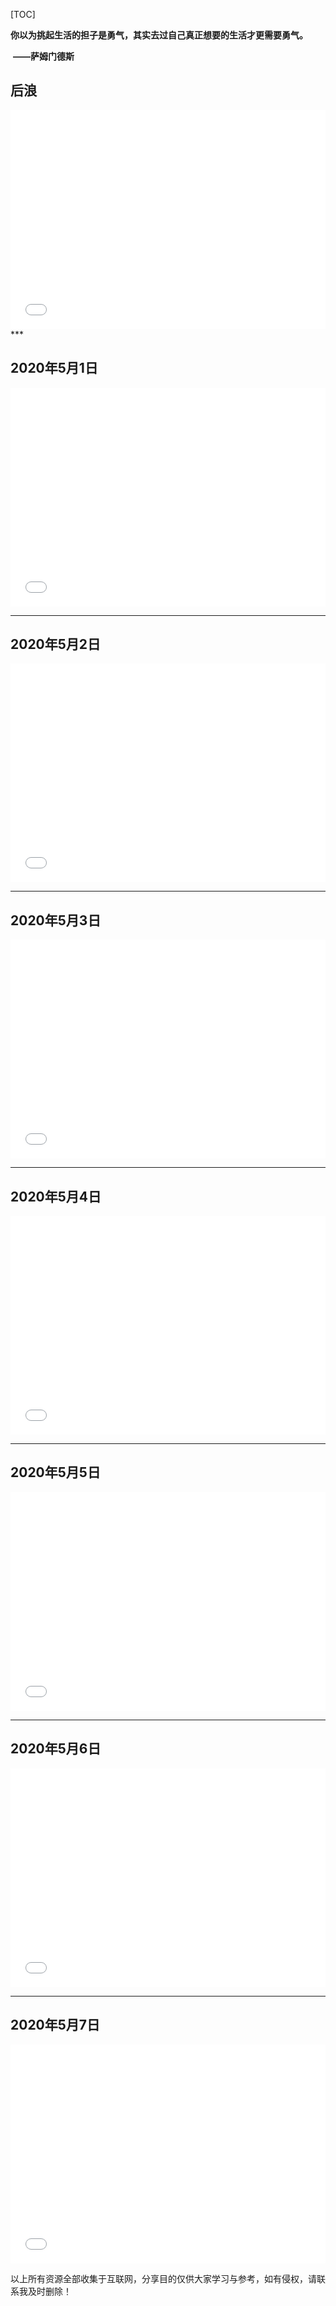

[TOC]



**你以为挑起生活的担子是勇气，其实去过自己真正想要的生活才更需要勇气。**

​																															**——萨姆门德斯**

## 后浪

<iframe src="//player.bilibili.com/player.html?aid=412935552&bvid=BV1FV411d7u7&cid=186917910&page=2" scrolling="no" border="0" frameborder="no" framespacing="0" allowfullscreen="true" height="350px"  width="100%" > </iframe>
***




## 2020年5月1日

<iframe src="//player.bilibili.com/player.html?aid=625615292&bvid=BV1xt4y117Mi&cid=186876253&page=1" scrolling="no" border="0" frameborder="no" framespacing="0" allowfullscreen="true" height="350px"  width="100%" > </iframe>
<hr>


## 2020年5月2日

<iframe src="//player.bilibili.com/player.html?aid=94185283&bvid=BV1GE411p72z&cid=160797603&page=1" scrolling="no" border="0" frameborder="no" framespacing="0" allowfullscreen="true" height="350px"  width="100%"> </iframe>


***





## 2020年5月3日

<iframe src="//player.bilibili.com/player.html?aid=88440558&bvid=BV1Z7411G7Ku&cid=151077511&page=1" scrolling="no" border="0" frameborder="no" framespacing="0" allowfullscreen="true" height="350px"  width="100%"> </iframe>


***



## 2020年5月4日

<iframe src="//player.bilibili.com/player.html?aid=752900907&bvid=BV1tk4y1r774&cid=186904030&page=1" scrolling="no" border="0" frameborder="no" framespacing="0" allowfullscreen="true" height="350px"  width="100%" > </iframe>


****



## 2020年5月5日

<iframe src="//player.bilibili.com/player.html?aid=87120064&bvid=BV1p7411h7Dk&cid=148873361&page=1" scrolling="no" border="0" frameborder="no" framespacing="0" allowfullscreen="true" height="350px"  width="100%" > </iframe>


***



## 2020年5月6日

<iframe src="//player.bilibili.com/player.html?aid=668118394&bvid=BV1ia4y1i7yU&cid=187338109&page=1" scrolling="no" border="0" frameborder="no" framespacing="0" allowfullscreen="true"  height="350px"  width="100%" > </iframe>


***



## 2020年5月7日

<iframe src="//player.bilibili.com/player.html?aid=883028231&bvid=BV1UK4y1b7tw&cid=186060246&page=1" scrolling="no" border="0" frameborder="no" framespacing="0" allowfullscreen="true" height="350px"  width="100%" > </iframe>



以上所有资源全部收集于互联网，分享目的仅供大家学习与参考，如有侵权，请联系我及时删除！




